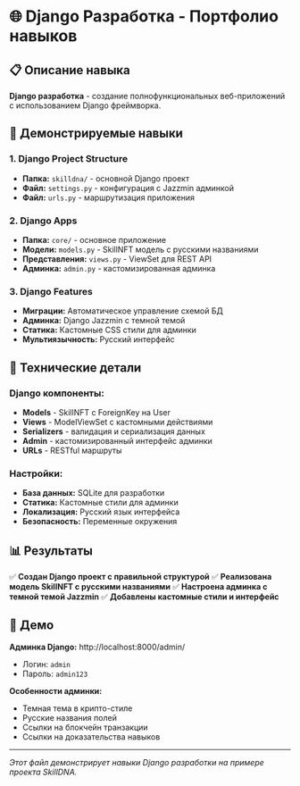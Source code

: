 # 🌐 Django Разработка - Портфолио навыков

## 📋 Описание навыка
**Django разработка** - создание полнофункциональных веб-приложений с использованием Django фреймворка.

## 🎯 Демонстрируемые навыки

### 1. Django Project Structure
- **Папка:** `skilldna/` - основной Django проект
- **Файл:** `settings.py` - конфигурация с Jazzmin админкой
- **Файл:** `urls.py` - маршрутизация приложения

### 2. Django Apps
- **Папка:** `core/` - основное приложение
- **Модели:** `models.py` - SkillNFT модель с русскими названиями
- **Представления:** `views.py` - ViewSet для REST API
- **Админка:** `admin.py` - кастомизированная админка

### 3. Django Features
- **Миграции:** Автоматическое управление схемой БД
- **Админка:** Django Jazzmin с темной темой
- **Статика:** Кастомные CSS стили для админки
- **Мультиязычность:** Русский интерфейс

## 🔧 Технические детали

### Django компоненты:
- **Models** - SkillNFT с ForeignKey на User
- **Views** - ModelViewSet с кастомными действиями
- **Serializers** - валидация и сериализация данных
- **Admin** - кастомизированный интерфейс админки
- **URLs** - RESTful маршруты

### Настройки:
- **База данных:** SQLite для разработки
- **Статика:** Кастомные стили для админки
- **Локализация:** Русский язык интерфейса
- **Безопасность:** Переменные окружения

## 📊 Результаты

✅ **Создан Django проект с правильной структурой**
✅ **Реализована модель SkillNFT с русскими названиями**
✅ **Настроена админка с темной темой Jazzmin**
✅ **Добавлены кастомные стили и интерфейс**

## 🚀 Демо

**Админка Django:** http://localhost:8000/admin/
- Логин: `admin`
- Пароль: `admin123`

**Особенности админки:**
- Темная тема в крипто-стиле
- Русские названия полей
- Ссылки на блокчейн транзакции
- Ссылки на доказательства навыков

---

*Этот файл демонстрирует навыки Django разработки на примере проекта SkillDNA.*
